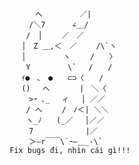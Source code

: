                                                 
            

                     　  へ　　　　　／| 
                    　　/＼7　　　 ∠＿/ 
                    　 /　│　　 ／　／ 
                    　│　Z ＿,＜　／　　 /\`ヽ 
                    　│　　　　　ヽ　　 /　　〉 
                    　 Y　　　　　\`　 /　　/ 
                    　ｲ●　､　●　　⊂⊃〈　　/ 
                    　()　 へ　　　　|　＼〈 
                    　　>ｰ ､_　 ィ　 │ ／／ 
                    　 / へ　　 /　ﾉ＜| ＼＼ 
                    　 ヽ_ﾉ　　(_／　 │／／ 
                    　　7　　　　　　　|／ 
                    　　＞―r￣￣\`ｰ―＿_-\`
                   Fix bugs đi, nhìn cái gì!!!

